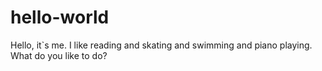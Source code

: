 # hello-world
Hello, it`s me. I like reading and skating and swimming and piano playing. What do you like to do? 
